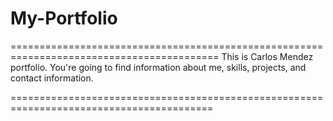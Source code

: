 # My-Portfolio
==========================================================================================
This is Carlos Mendez portfolio. You're going to find information about me, skills, projects, and contact information. 

=========================================================================================
